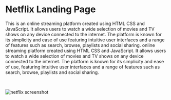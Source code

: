 # Netflix Landing Page

This is an online streaming platform created using HTML CSS and JavaScript. It allows users to watch a wide selection of movies and TV shows on any device connected to the internet. 
The platform is known for its simplicity and ease of use featuring intuitive user interfaces and a range of features such as search, browse, playlists and social sharing.
online streaming platform created using HTML CSS and JavaScript. It allows users to watch a wide selection of movies and TV shows on any device connected to the internet. 
The platform is known for its simplicity and ease of use, featuring intuitive user interfaces and a range of features such as search, browse, playlists and social sharing. <br>

<br>

![netflix screenshot](https://github.com/lotsun/Netflix-Landing-Page/assets/50834895/62ace94b-e4c4-48d4-b576-b2b9f5c698bd)
